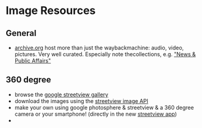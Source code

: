 # Image Resources

## General
* [archive.org](https://archive.org/) host more than just the waybackmachine: audio, video, pictures. Very well curated. Especially note thecollections, e.g. ["News & Public Affairs"](https://archive.org/details/newsandpublicaffairs&tab=collection)

## 360 degree
* browse the [google streetview gallery](https://www.google.com/maps/streetview/)
* download the images using the [streetview image API](https://developers.google.com/maps/documentation/streetview/)
* make your own using google photosphere & streetview & a 360 degree camera or your smartphone! (directly in the new [streetview app](https://www.google.com/maps/streetview/publish/))
* 

